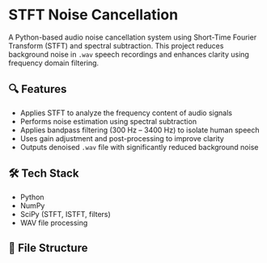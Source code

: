 # STFT Noise Cancellation

A Python-based audio noise cancellation system using Short-Time Fourier Transform (STFT) and spectral subtraction. This project reduces background noise in `.wav` speech recordings and enhances clarity using frequency domain filtering.

## 🔍 Features

- Applies STFT to analyze the frequency content of audio signals
- Performs noise estimation using spectral subtraction
- Applies bandpass filtering (300 Hz – 3400 Hz) to isolate human speech
- Uses gain adjustment and post-processing to improve clarity
- Outputs denoised `.wav` file with significantly reduced background noise

## 🛠 Tech Stack

- Python
- NumPy
- SciPy (STFT, ISTFT, filters)
- WAV file processing

## 📂 File Structure

